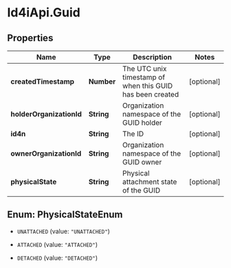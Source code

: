 # Id4iApi.Guid

## Properties
Name | Type | Description | Notes
------------ | ------------- | ------------- | -------------
**createdTimestamp** | **Number** | The UTC unix timestamp of when this GUID has been created | [optional] 
**holderOrganizationId** | **String** | Organization namespace of the GUID holder | [optional] 
**id4n** | **String** | The ID | [optional] 
**ownerOrganizationId** | **String** | Organization namespace of the GUID owner | [optional] 
**physicalState** | **String** | Physical attachment state of the GUID | [optional] 


<a name="PhysicalStateEnum"></a>
## Enum: PhysicalStateEnum


* `UNATTACHED` (value: `"UNATTACHED"`)

* `ATTACHED` (value: `"ATTACHED"`)

* `DETACHED` (value: `"DETACHED"`)




